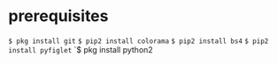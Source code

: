 # prerequisites
`$ pkg install git`
`$ pip2 install colorama`
`$ pip2 install bs4`
`$ pip2 install pyfiglet`
`$ pkg install python2
